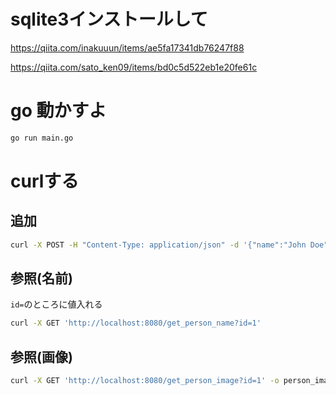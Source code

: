 # sqlite3インストールして

https://qiita.com/inakuuun/items/ae5fa17341db76247f88

https://qiita.com/sato_ken09/items/bd0c5d522eb1e20fe61c

# go 動かすよ

```sh
go run main.go
```

# curlする

## 追加

```sh
curl -X POST -H "Content-Type: application/json" -d '{"name":"John Doe", "image_url":"画像の保存場所"}' http://localhost:8080/add_person
```

## 参照(名前)
```id=```のところに値入れる
```sh
curl -X GET 'http://localhost:8080/get_person_name?id=1'
```

## 参照(画像)
```sh
curl -X GET 'http://localhost:8080/get_person_image?id=1' -o person_image.jpg
```